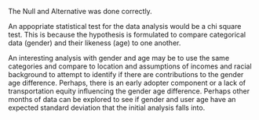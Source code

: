 The Null and Alternative was done correctly. 

An appopriate statistical test for the data analysis would be a chi square test.
This is because the hypothesis is formulated to compare categorical data (gender) and their likeness (age) to one another. 

An interesting analysis with gender and age may be to use the same categories and compare to location and assumptions of incomes and racial background to attempt to identify if there are contributions to the gender age difference. Perhaps, there is an early adopter component or a lack of transportation equity influencing the gender age difference. Perhaps other months of data can be explored to see if gender and user age have an expected standard deviation that the initial analysis falls into.
